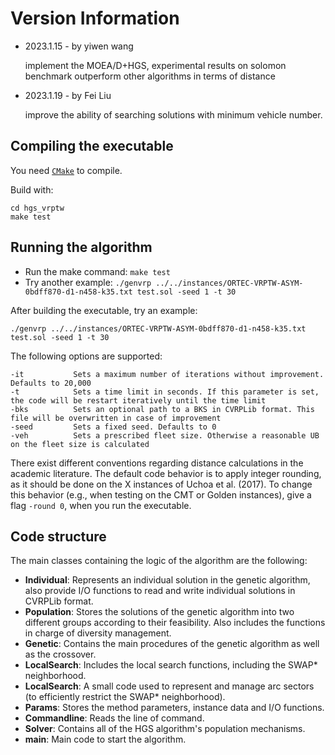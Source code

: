 # Version Information



- 2023.1.15 - by yiwen wang

  implement the MOEA/D+HGS, experimental results on solomon benchmark outperform other algorithms in terms of distance

- 2023.1.19 - by Fei Liu

  improve the ability of searching solutions with minimum vehicle number.



## Compiling the executable 

You need [`CMake`](https://cmake.org) to compile.

Build with:
```console
cd hgs_vrptw
make test
```

## Running the algorithm

* Run the make command: `make test`
* Try another example: `./genvrp ../../instances/ORTEC-VRPTW-ASYM-0bdff870-d1-n458-k35.txt test.sol -seed 1 -t 30`

After building the executable, try an example: 
```console
./genvrp ../../instances/ORTEC-VRPTW-ASYM-0bdff870-d1-n458-k35.txt test.sol -seed 1 -t 30
```

The following options are supported:
```
-it           Sets a maximum number of iterations without improvement. Defaults to 20,000
-t            Sets a time limit in seconds. If this parameter is set, the code will be restart iteratively until the time limit
-bks          Sets an optional path to a BKS in CVRPLib format. This file will be overwritten in case of improvement 
-seed         Sets a fixed seed. Defaults to 0     
-veh          Sets a prescribed fleet size. Otherwise a reasonable UB on the fleet size is calculated       
```

There exist different conventions regarding distance calculations in the academic literature.
The default code behavior is to apply integer rounding, as it should be done on the X instances of Uchoa et al. (2017).
To change this behavior (e.g., when testing on the CMT or Golden instances), give a flag `-round 0`, when you run the executable.

## Code structure

The main classes containing the logic of the algorithm are the following:
* **Individual**: Represents an individual solution in the genetic algorithm, also provide I/O functions to read and write individual solutions in CVRPLib format.
* **Population**: Stores the solutions of the genetic algorithm into two different groups according to their feasibility. Also includes the functions in charge of diversity management.
* **Genetic**: Contains the main procedures of the genetic algorithm as well as the crossover.
* **LocalSearch**: Includes the local search functions, including the SWAP* neighborhood.
* **LocalSearch**: A small code used to represent and manage arc sectors (to efficiently restrict the SWAP* neighborhood).
* **Params**: Stores the method parameters, instance data and I/O functions.
* **Commandline**: Reads the line of command.
* **Solver**: Contains all of the HGS algorithm's population mechanisms.
* **main**: Main code to start the algorithm.
